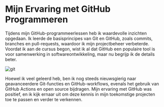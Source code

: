 # Mijn Ervaring met GitHub Programmeren

Tijdens mijn GitHub-programmeerlessen heb ik waardevolle inzichten opgedaan. 
Ik leerde de basisprincipes van Git en GitHub, zoals commits, branches en pull-requests, waardoor ik mijn projectbeheer verbeterde. 
Voordat ik aan de cursus begon, wist ik al dat GitHub een populaire tool is voor samenwerking in softwareontwikkeling, maar nu begrijp ik de details beter.

![git](https://github.githubassets.com/assets/GitHub-Mark-ea2971cee799.png)

Hoewel ik veel geleerd heb, ben ik nog steeds nieuwsgierig naar geavanceerdere Git-functies en GitHub-workflows, evenals het gebruik van GitHub Actions en open source bijdragen. 
Mijn ervaring met GitHub was positief, en ik kijk ernaar uit om deze kennis in mijn toekomstige projecten toe te passen en verder te verkennen.
